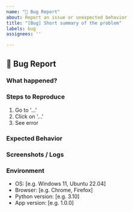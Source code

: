 ```yaml
---
name: "🐛 Bug Report"
about: Report an issue or unexpected behavior
title: "[Bug] Short summary of the problem"
labels: bug
assignees: ''

---
```


## 🐛 Bug Report

### What happened?

<!-- Clearly describe what the bug is and how it behaves -->

### Steps to Reproduce

1. Go to '...'
2. Click on '...'
3. See error

### Expected Behavior

<!-- What did you expect to happen instead? -->

### Screenshots / Logs

<!-- If applicable, add screenshots or error logs -->

### Environment

- OS: [e.g. Windows 11, Ubuntu 22.04]
- Browser: [e.g. Chrome, Firefox]
- Python version: [e.g. 3.10]
- App version: [e.g. 1.0.0]
